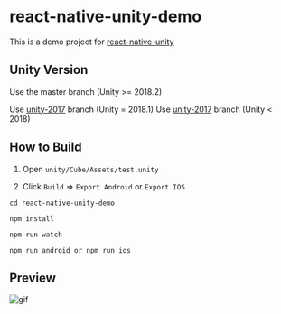 # react-native-unity-demo

This is a demo project for [react-native-unity](https://github.com/f111fei/react-native-unity-view)

## Unity Version

Use the master branch (Unity >= 2018.2)

Use [unity-2017](https://github.com/f111fei/react-native-unity-demo/tree/unity-2018.1) branch (Unity = 2018.1)
Use [unity-2017](https://github.com/f111fei/react-native-unity-demo/tree/unity-2017) branch (Unity < 2018)


## How to Build

1. Open `unity/Cube/Assets/test.unity`

2. Click `Build` => `Export Android` or `Export IOS`


```
cd react-native-unity-demo

npm install

npm run watch

npm run android or npm run ios
```

## Preview

![gif](https://user-images.githubusercontent.com/7069719/37143096-12be6810-22f5-11e8-89d8-562e9213072e.gif)
